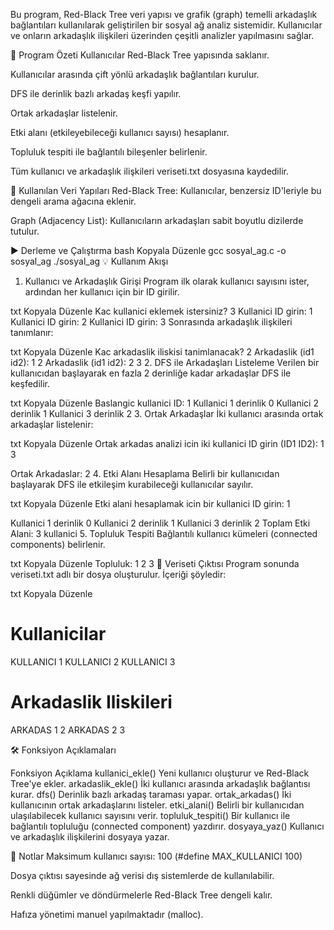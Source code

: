 Bu program, Red-Black Tree veri yapısı ve grafik (graph) temelli arkadaşlık bağlantıları kullanılarak geliştirilen bir sosyal ağ analiz sistemidir. Kullanıcılar ve onların arkadaşlık ilişkileri üzerinden çeşitli analizler yapılmasını sağlar.

📌 Program Özeti
Kullanıcılar Red-Black Tree yapısında saklanır.

Kullanıcılar arasında çift yönlü arkadaşlık bağlantıları kurulur.

DFS ile derinlik bazlı arkadaş keşfi yapılır.

Ortak arkadaşlar listelenir.

Etki alanı (etkileyebileceği kullanıcı sayısı) hesaplanır.

Topluluk tespiti ile bağlantılı bileşenler belirlenir.

Tüm kullanıcı ve arkadaşlık ilişkileri veriseti.txt dosyasına kaydedilir.

🧱 Kullanılan Veri Yapıları
Red-Black Tree: Kullanıcılar, benzersiz ID'leriyle bu dengeli arama ağacına eklenir.

Graph (Adjacency List): Kullanıcıların arkadaşları sabit boyutlu dizilerde tutulur.

▶️ Derleme ve Çalıştırma
bash
Kopyala
Düzenle
gcc sosyal_ag.c -o sosyal_ag
./sosyal_ag
💡 Kullanım Akışı
1. Kullanıcı ve Arkadaşlık Girişi
Program ilk olarak kullanıcı sayısını ister, ardından her kullanıcı için bir ID girilir.

txt
Kopyala
Düzenle
Kac kullanici eklemek istersiniz? 3
Kullanici ID girin: 1
Kullanici ID girin: 2
Kullanici ID girin: 3
Sonrasında arkadaşlık ilişkileri tanımlanır:

txt
Kopyala
Düzenle
Kac arkadaslik iliskisi tanimlanacak? 2
Arkadaslik (id1 id2): 1 2
Arkadaslik (id1 id2): 2 3
2. DFS ile Arkadaşları Listeleme
Verilen bir kullanıcıdan başlayarak en fazla 2 derinliğe kadar arkadaşlar DFS ile keşfedilir.

txt
Kopyala
Düzenle
Baslangic kullanici ID: 1
Kullanici 1 derinlik 0
Kullanici 2 derinlik 1
Kullanici 3 derinlik 2
3. Ortak Arkadaşlar
İki kullanıcı arasında ortak arkadaşlar listelenir:

txt
Kopyala
Düzenle
Ortak arkadas analizi icin iki kullanici ID girin (ID1 ID2): 1 3

Ortak Arkadaslar: 2
4. Etki Alanı Hesaplama
Belirli bir kullanıcıdan başlayarak DFS ile etkileşim kurabileceği kullanıcılar sayılır.

txt
Kopyala
Düzenle
Etki alani hesaplamak icin bir kullanici ID girin: 1

Kullanici 1 derinlik 0
Kullanici 2 derinlik 1
Kullanici 3 derinlik 2
Toplam Etki Alani: 3 kullanici
5. Topluluk Tespiti
Bağlantılı kullanıcı kümeleri (connected components) belirlenir.

txt
Kopyala
Düzenle
Topluluk: 1 2 3
📄 Veriseti Çıktısı
Program sonunda veriseti.txt adlı bir dosya oluşturulur. İçeriği şöyledir:

txt
Kopyala
Düzenle
# Kullanicilar
KULLANICI 1
KULLANICI 2
KULLANICI 3

# Arkadaslik Iliskileri
ARKADAS 1 2
ARKADAS 2 3

🛠️ Fonksiyon Açıklamaları

Fonksiyon	Açıklama
kullanici_ekle()	Yeni kullanıcı oluşturur ve Red-Black Tree'ye ekler.
arkadaslik_ekle()	İki kullanıcı arasında arkadaşlık bağlantısı kurar.
dfs()	Derinlik bazlı arkadaş taraması yapar.
ortak_arkadas()	İki kullanıcının ortak arkadaşlarını listeler.
etki_alani()	Belirli bir kullanıcıdan ulaşılabilecek kullanıcı sayısını verir.
topluluk_tespiti()	Bir kullanıcı ile bağlantılı topluluğu (connected component) yazdırır.
dosyaya_yaz()	Kullanıcı ve arkadaşlık ilişkilerini dosyaya yazar.

📌 Notlar
Maksimum kullanıcı sayısı: 100 (#define MAX_KULLANICI 100)

Dosya çıktısı sayesinde ağ verisi dış sistemlerde de kullanılabilir.

Renkli düğümler ve döndürmelerle Red-Black Tree dengeli kalır.

Hafıza yönetimi manuel yapılmaktadır (malloc).


